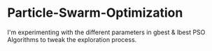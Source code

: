 # Particle-Swarm-Optimization
I'm experimenting with the different parameters in gbest &amp; lbest PSO Algorithms to tweak the exploration process.
